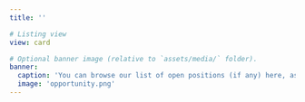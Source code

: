 ```yaml
---
title: ''

# Listing view
view: card

# Optional banner image (relative to `assets/media/` folder).
banner:
  caption: 'You can browse our list of open positions (if any) here, as well as get an insight on the type of positions we typically advertise by browsing through our list of previous openings. We are also supportive of hosting strong PhD candidates and researchers supported by a personal fellowship/grant. **Please note:** applications for the listed positions need to be made through the Mass General Brigham (MGB) portal to be formally taken into acount.'
  image: 'opportunity.png'
---
```

